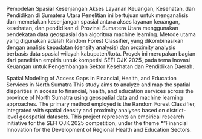 Pemodelan Spasial Kesenjangan Akses Layanan Keuangan, Kesehatan, dan Pendidikan di Sumatera Utara
Penelitian ini bertujuan untuk menganalisis dan memetakan kesenjangan spasial antara akses layanan keuangan, kesehatan, dan pendidikan di Provinsi Sumatera Utara menggunakan pendekatan data geospasial dan algoritma machine learning. Metode utama yang digunakan adalah Random Forest Classifier, yang dikombinasikan dengan analisis kepadatan (density analysis) dan proximity analysis berbasis data spasial wilayah kabupaten/kota. Proyek ini merupakan bagian dari penelitian empiris untuk kompetisi SEFI OJK 2025, pada tema Inovasi Keuangan untuk Pengembangan Sektor Kesehatan dan Pendidikan Daerah.

Spatial Modeling of Access Gaps in Financial, Health, and Education Services in North Sumatra
This study aims to analyze and map the spatial disparities in access to financial, health, and education services across the province of North Sumatra using geospatial data and machine learning approaches. The primary method employed is the Random Forest Classifier, integrated with spatial density and proximity analyses based on district-level geospatial datasets. This project represents an empirical research initiative for the SEFI OJK 2025 competition, under the theme *“Financial Innovation for the Development of Regional Health and Education Sectors.
